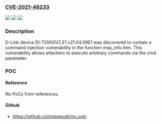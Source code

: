 ### [CVE-2021-46233](https://cve.mitre.org/cgi-bin/cvename.cgi?name=CVE-2021-46233)
![](https://img.shields.io/static/v1?label=Product&message=n%2Fa&color=blue)
![](https://img.shields.io/static/v1?label=Version&message=n%2Fa&color=blue)
![](https://img.shields.io/static/v1?label=Vulnerability&message=n%2Fa&color=brighgreen)

### Description

D-Link device DI-7200GV2.E1 v21.04.09E1 was discovered to contain a command injection vulnerability in the function msp_info.htm. This vulnerability allows attackers to execute arbitrary commands via the cmd parameter.

### POC

#### Reference
No PoCs from references.

#### Github
- https://github.com/pjqwudi/my_vuln


